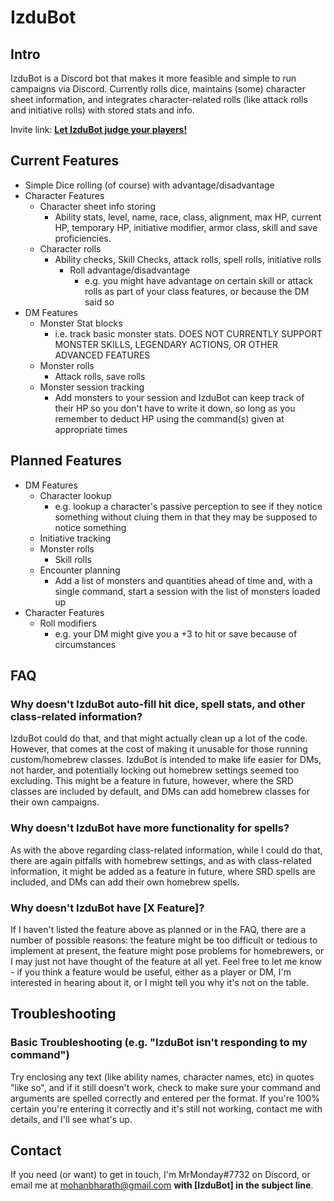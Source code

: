 # IzduBot

## Intro

IzduBot is a Discord bot that makes it more feasible and simple to run campaigns via Discord. Currently rolls dice, maintains (some) character sheet information, and integrates character-related rolls (like attack rolls and initiative rolls) with stored stats and info.

Invite link: **[Let IzduBot judge your players!](https://discordapp.com/oauth2/authorize?client_id=340690112025460746&scope=bot&permissions=19456)**

## Current Features

- Simple Dice rolling (of course) with advantage/disadvantage
- Character Features
  - Character sheet info storing
    - Ability stats, level, name, race, class, alignment, max HP, current HP, temporary HP, initiative modifier, armor class, skill and save proficiencies.
  - Character rolls
    - Ability checks, Skill Checks, attack rolls, spell rolls, initiative rolls
      - Roll advantage/disadvantage
        - e.g. you might have advantage on certain skill or attack rolls as part of your class features, or because the DM said so
- DM Features
  - Monster Stat blocks
    - i.e. track basic monster stats. DOES NOT CURRENTLY SUPPORT MONSTER SKILLS, LEGENDARY ACTIONS, OR OTHER ADVANCED FEATURES
  - Monster rolls
    - Attack rolls, save rolls
  - Monster session tracking
    - Add monsters to your session and IzduBot can keep track of their HP so you don't have to write it down, so long as you remember to deduct HP using the command(s) given at appropriate times


## Planned Features

- DM Features
  - Character lookup
    - e.g. lookup a character's passive perception to see if they notice something without cluing them in that they may be supposed to notice something
  - Initiative tracking
  - Monster rolls
    - Skill rolls
  - Encounter planning
    - Add a list of monsters and quantities ahead of time and, with a single command, start a session with the list of monsters loaded up
- Character Features
  - Roll modifiers
    - e.g. your DM might give you a +3 to hit or save because of circumstances

## FAQ

### Why doesn't IzduBot auto-fill hit dice, spell stats, and other class-related information?
IzduBot could do that, and that might actually clean up a lot of the code. However, that comes at the cost of making it unusable for those running custom/homebrew classes. IzduBot is intended to make life easier for DMs, not harder, and potentially locking out homebrew settings seemed too excluding. This might be a feature in future, however, where the SRD classes are included by default, and DMs can add homebrew classes for their own campaigns.

### Why doesn't IzduBot have more functionality for spells?
As with the above regarding class-related information, while I could do that, there are again pitfalls with homebrew settings, and as with class-related information, it might be added as a feature in future, where SRD spells are included, and DMs can add their own homebrew spells.

### Why doesn't IzduBot have [X Feature]?
If I haven't listed the feature above as planned or in the FAQ, there are a number of possible reasons: the feature might be too difficult or tedious to implement at present, the feature might pose problems for homebrewers, or I may just not have thought of the feature at all yet. Feel free to let me know - if you think a feature would be useful, either as a player or DM, I'm interested in hearing about it, or I might tell you why it's not on the table.

## Troubleshooting

### Basic Troubleshooting (e.g. "IzduBot isn't responding to my command")

Try enclosing any text (like ability names, character names, etc) in quotes "like so", and if it still doesn't work, check to make sure your command and arguments are spelled correctly and entered per the format. If you're 100% certain you're entering it correctly and it's still not working, contact me with details, and I'll see what's up.

## Contact
If you need (or want) to get in touch, I'm MrMonday#7732 on Discord, or email me at mohanbharath@gmail.com **with [IzduBot] in the subject line**.
